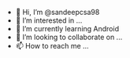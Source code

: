 - 👋 Hi, I’m @sandeepcsa98
- 👀 I’m interested in ...
- 🌱 I’m currently learning Android
- 💞️ I’m looking to collaborate on ...
- 📫 How to reach me ...

<!---
sandeepcsa98/sandeepcsa98 is a ✨ special ✨ repository because its `README.md` (this file) appears on your GitHub profile.
You can click the Preview link to take a look at your changes.
--->
